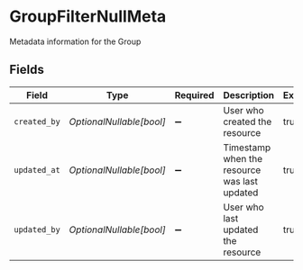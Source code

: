 # GroupFilterNullMeta

Metadata information for the Group


## Fields

| Field                                        | Type                                         | Required                                     | Description                                  | Example                                      |
| -------------------------------------------- | -------------------------------------------- | -------------------------------------------- | -------------------------------------------- | -------------------------------------------- |
| `created_by`                                 | *OptionalNullable[bool]*                     | :heavy_minus_sign:                           | User who created the resource                | true                                         |
| `updated_at`                                 | *OptionalNullable[bool]*                     | :heavy_minus_sign:                           | Timestamp when the resource was last updated | true                                         |
| `updated_by`                                 | *OptionalNullable[bool]*                     | :heavy_minus_sign:                           | User who last updated the resource           | true                                         |